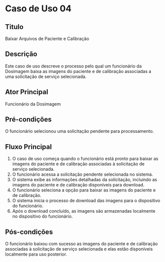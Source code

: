 # Caso de Uso 04

## Titulo
Baixar Arquivos de Paciente e Calibração

## Descrição
Este caso de uso descreve o processo pelo qual um funcionário da Dosimagem baixa as imagens do paciente e de calibração associadas a uma solicitação de serviço selecionada.

## Ator Principal
Funcionário da Dosimagem

## Pré-condições
O funcionário selecionou uma solicitação pendente para processamento.

## Fluxo Principal
1.	O caso de uso começa quando o funcionário está pronto para baixar as imagens do paciente e de calibração associadas à solicitação de serviço selecionada.
2.	O funcionário acessa a solicitação pendente selecionada no sistema.
3.	O sistema exibe as informações detalhadas da solicitação, incluindo as imagens do paciente e de calibração disponíveis para download.
4.	O funcionário seleciona a opção para baixar as imagens do paciente e de calibração.
5.	O sistema inicia o processo de download das imagens para o dispositivo do funcionário.
6.	Após o download concluído, as imagens são armazenadas localmente no dispositivo do funcionário.

## Pós-condições
O funcionário baixou com sucesso as imagens do paciente e de calibração associadas à solicitação de serviço selecionada e elas estão disponíveis localmente para uso posterior.